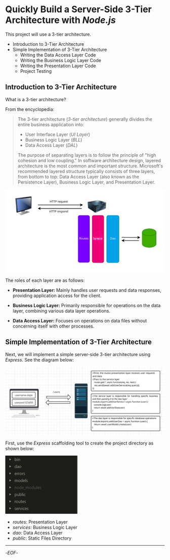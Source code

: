 # Quickly Build a Server-Side 3-Tier Architecture with *Node.js*

This project will use a 3-tier architecture.

- Introduction to 3-Tier Architecture
- Simple Implementation of 3-Tier Architecture
  - Writing the Data Access Layer Code
  - Writing the Business Logic Layer Code
  - Writing the Presentation Layer Code
  - Project Testing

## Introduction to 3-Tier Architecture

What is a 3-tier architecture?

From the encyclopedia:

> The 3-tier architecture (*3-tier architecture*) generally divides the entire business application into:
>
> - User Interface Layer (*UI Layer*)
> - Business Logic Layer (*BLL*)
> - Data Access Layer (*DAL*)
>
> The purpose of separating layers is to follow the principle of "high cohesion and low coupling." In software architecture design, layered architecture is the most common and important structure. Microsoft's recommended layered structure typically consists of three layers, from bottom to top: Data Access Layer (also known as the Persistence Layer), Business Logic Layer, and Presentation Layer.


![3-tier-architecture-intro](./images/3-tier-architecture-intro.jpg)

The roles of each layer are as follows:

- **Presentation Layer:** Mainly handles user requests and data responses, providing application access for the client.

- **Business Logic Layer:** Primarily responsible for operations on the data layer, combining various data layer operations.

- **Data Access Layer:** Focuses on operations on data files without concerning itself with other processes.

## Simple Implementation of 3-Tier Architecture

Next, we will implement a simple server-side 3-tier architecture using *Express*. See the diagram below:



![3-tier-architecture](./images/3-tier-architecture.jpg)

First, use the *Express* scaffolding tool to create the project directory as shown below:


![structure](./images/structure.png)

- *routes*: Presentation Layer
- *services*: Business Logic Layer
- *dao*: Data Access Layer
- *public*: Static Files Directory

---

-*EOF*-

